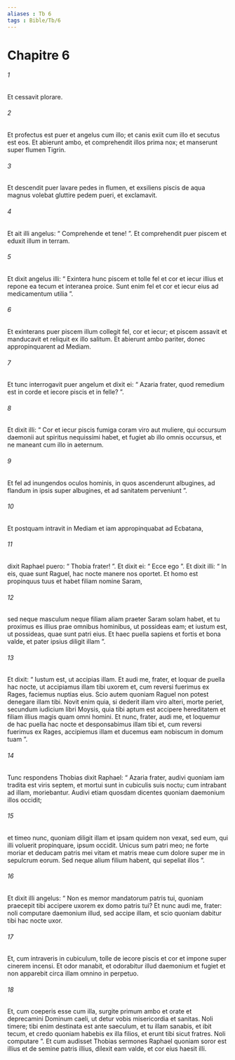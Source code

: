 ```yaml
---
aliases : Tb 6
tags : Bible/Tb/6
---
```


# Chapitre 6

###### 1
Et cessavit plorare. 
###### 2
Et profectus est puer et angelus cum illo; et canis exiit cum illo et secutus est eos. Et abierunt ambo, et comprehendit illos prima nox; et manserunt super flumen Tigrin. 
###### 3
Et descendit puer lavare pedes in flumen, et exsiliens piscis de aqua magnus volebat gluttire pedem pueri, et exclamavit. 
###### 4
Et ait illi angelus: “ Comprehende et tene! ”. Et comprehendit puer piscem et eduxit illum in terram. 
###### 5
Et dixit angelus illi: “ Exintera hunc piscem et tolle fel et cor et iecur illius et repone ea tecum et interanea proice. Sunt enim fel et cor et iecur eius ad medicamentum utilia ”. 
###### 6
Et exinterans puer piscem illum collegit fel, cor et iecur; et piscem assavit et manducavit et reliquit ex illo salitum. Et abierunt ambo pariter, donec appropinquarent ad Mediam. 
###### 7
Et tunc interrogavit puer angelum et dixit ei: “ Azaria frater, quod remedium est in corde et iecore piscis et in felle? ”. 
###### 8
Et dixit illi: “ Cor et iecur piscis fumiga coram viro aut muliere, qui occursum daemonii aut spiritus nequissimi habet, et fugiet ab illo omnis occursus, et ne maneant cum illo in aeternum. 
###### 9
Et fel ad inungendos oculos hominis, in quos ascenderunt albugines, ad flandum in ipsis super albugines, et ad sanitatem perveniunt ”.
###### 10
Et postquam intravit in Mediam et iam appropinquabat ad Ecbatana, 
###### 11
dixit Raphael puero: “ Thobia frater! ”. Et dixit ei: “ Ecce ego ”. Et dixit illi: “ In eis, quae sunt Raguel, hac nocte manere nos oportet. Et homo est propinquus tuus et habet filiam nomine Saram, 
###### 12
sed neque masculum neque filiam aliam praeter Saram solam habet, et tu proximus es illius prae omnibus hominibus, ut possideas eam; et iustum est, ut possideas, quae sunt patri eius. Et haec puella sapiens et fortis et bona valde, et pater ipsius diligit illam ”. 
###### 13
Et dixit: “ Iustum est, ut accipias illam. Et audi me, frater, et loquar de puella hac nocte, ut accipiamus illam tibi uxorem et, cum reversi fuerimus ex Rages, faciemus nuptias eius. Scio autem quoniam Raguel non potest denegare illam tibi. Novit enim quia, si dederit illam viro alteri, morte periet, secundum iudicium libri Moysis, quia tibi aptum est accipere hereditatem et filiam illius magis quam omni homini. Et nunc, frater, audi me, et loquemur de hac puella hac nocte et desponsabimus illam tibi et, cum reversi fuerimus ex Rages, accipiemus illam et ducemus eam nobiscum in domum tuam ”. 
###### 14
Tunc respondens Thobias dixit Raphael: “ Azaria frater, audivi quoniam iam tradita est viris septem, et mortui sunt in cubiculis suis noctu; cum intrabant ad illam, moriebantur. Audivi etiam quosdam dicentes quoniam daemonium illos occidit; 
###### 15
et timeo nunc, quoniam diligit illam et ipsam quidem non vexat, sed eum, qui illi voluerit propinquare, ipsum occidit. Unicus sum patri meo; ne forte moriar et deducam patris mei vitam et matris meae cum dolore super me in sepulcrum eorum. Sed neque alium filium habent, qui sepeliat illos ”. 
###### 16
Et dixit illi angelus: “ Non es memor mandatorum patris tui, quoniam praecepit tibi accipere uxorem ex domo patris tui? Et nunc audi me, frater: noli computare daemonium illud, sed accipe illam, et scio quoniam dabitur tibi hac nocte uxor. 
###### 17
Et, cum intraveris in cubiculum, tolle de iecore piscis et cor et impone super cinerem incensi. Et odor manabit, et odorabitur illud daemonium et fugiet et non apparebit circa illam omnino in perpetuo. 
###### 18
Et, cum coeperis esse cum illa, surgite primum ambo et orate et deprecamini Dominum caeli, ut detur vobis misericordia et sanitas. Noli timere; tibi enim destinata est ante saeculum, et tu illam sanabis, et ibit tecum, et credo quoniam habebis ex illa filios, et erunt tibi sicut fratres. Noli computare ”. Et cum audisset Thobias sermones Raphael quoniam soror est illius et de semine patris illius, dilexit eam valde, et cor eius haesit illi.
